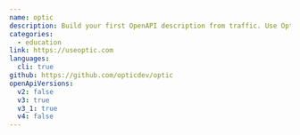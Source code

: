 ```yaml
---
name: optic
description: Build your first OpenAPI description from traffic. Use Optic to patch the OpenAPI every time it detects new API behavior.
categories:
  - education
link: https://useoptic.com
languages:
  cli: true
github: https://github.com/opticdev/optic
openApiVersions:
  v2: false
  v3: true
  v3_1: true
  v4: false
---
```

